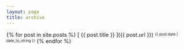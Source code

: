 ```yaml
---
layout: page
title: archive
---
```


{% for post in site.posts %}
  [ {{ post.title }} ]({{ post.url }}) <sup><sub>{{ post.date | date_to_string }}</sub></sup>
{% endfor %}
